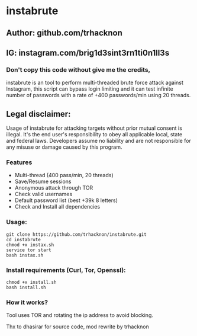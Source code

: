 # instabrute
## Author: github.com/trhacknon 
## IG: instagram.com/brig1d3sint3rn1ti0n1ll3s 
### Don't copy this code without give me the credits, 
instabrute is an tool to perform multi-threaded brute force attack against Instagram, this script can bypass login limiting and it can test infinite number of passwords with a rate of +400 passwords/min using 20 threads.

## Legal disclaimer:
Usage of instabrute for attacking targets without prior mutual consent is illegal. It's the end user's responsibility to obey all applicable local, state and federal laws. Developers assume no liability and are not responsible for any misuse or damage caused by this program.

### Features
- Multi-thread (400 pass/min, 20 threads)
- Save/Resume sessions
- Anonymous attack through TOR
- Check valid usernames
- Default password list (best +39k 8 letters)
- Check and Install all dependencies

### Usage:
```
git clone https://github.com/trhacknon/instabrute.git
cd instabrute
chmod +x instax.sh
service tor start
bash instax.sh
```

### Install requirements (Curl, Tor, Openssl):

```
chmod +x install.sh
bash install.sh
```

### How it works?
Tool uses TOR and rotating the ip address to avoid blocking. 

Thx to dhasirar for source code, mod rewrite by trhacknon
